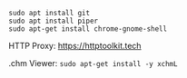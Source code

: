```shell
sudo apt install git
sudo apt install piper
sudo apt-get install chrome-gnome-shell
```

HTTP Proxy: <https://httptoolkit.tech>

.chm Viewer:
`sudo apt-get install -y xchmL`